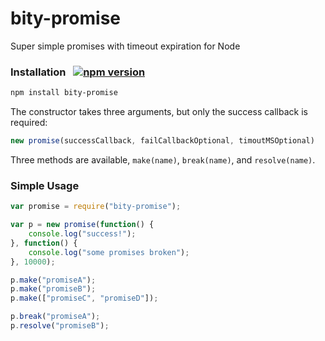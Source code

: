 bity-promise
===================
Super simple promises with timeout expiration for Node
### Installation &nbsp;  [![npm version](https://badge.fury.io/js/bity-promise.svg)](http://badge.fury.io/js/bity-promise)
```sh
npm install bity-promise
```
The constructor takes three arguments, but only the success callback is required:
```javascript
new promise(successCallback, failCallbackOptional, timoutMSOptional)
```
Three methods are available, `make(name)`, `break(name)`, and `resolve(name)`.

### Simple Usage
```javascript
var promise = require("bity-promise");

var p = new promise(function() {
    console.log("success!");
}, function() {
    console.log("some promises broken");
}, 10000);

p.make("promiseA");
p.make("promiseB");
p.make(["promiseC", "promiseD"]);

p.break("promiseA");
p.resolve("promiseB");
```
